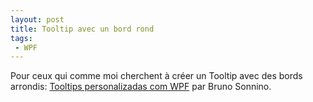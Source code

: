 ```yaml
---
layout: post
title: Tooltip avec un bord rond
tags:
 - WPF
---
```


Pour ceux qui comme moi cherchent à créer un Tooltip avec des bords arrondis:
[Tooltips personalizadas com WPF](http://www.linhadecodigo.com.br/Artigo.aspx?id=1200) par Bruno Sonnino.
